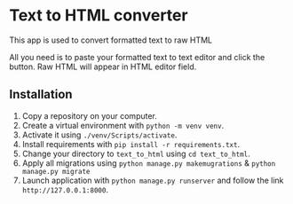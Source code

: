# Text to HTML converter

This app is used to convert formatted text to raw HTML

All you need is to paste your formatted text to text editor and click the button. Raw HTML will appear in HTML editor field.

## Installation

1. Copy a repository on your computer.
2. Create a virtual environment with `python -m venv venv`.
3. Activate it using `./venv/Scripts/activate`.
4. Install requirements with `pip install -r requirements.txt`.
5. Change your directory to `text_to_html` using `cd text_to_html`.
6. Apply all migrations using `python manage.py makemugrations` & `python manage.py migrate`
7. Launch application with `python manage.py runserver` and follow the link `http://127.0.0.1:8000`.